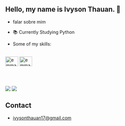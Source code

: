 ## Hello, my name is Ivyson Thauan. 👋
- falar sobre mim
- 📚 Currently Studying Python

- Some of my skills:

</div>
  <div style="display: inline_block"><br>
   <img align="center" alt="emmanuel-git" height="30" width="40" src="https://cdn.jsdelivr.net/gh/devicons/devicon/icons/git/git-original.svg">
    <img align="center" alt="emmanuel-github" height="30" width="40" src="https://cdn.jsdelivr.net/gh/devicons/devicon/icons/github/github-original.svg">

</div> 



<br><br>
  
<div>
  <a href="https://www.instagram.com/ivyson_in/" target="_blank"><img src="https://img.shields.io/badge/-Instagram-%23E4405F?style=for-the-badge&logo=instagram&logoColor=white" target="_blank"></a>
  <a href="https://www.linkedin.com/in/ivysonin/" target="_blank"><img src="https://img.shields.io/badge/-LinkedIn-%230077B5?style=for-the-badge&logo=linkedin&logoColor=white" target="_blank"></a> 
 </div>

 ## Contact
* ivysonthauan17@gmail.com
